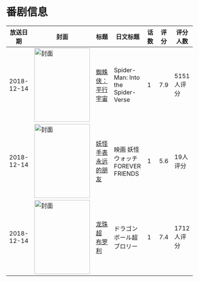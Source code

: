 # 番剧信息

|放送日期|封面|标题|日文标题|话数|评分|评分人数|
|---|---|---|---|---|---|---|
|2018-12-14|<img src="https://lain.bgm.tv/pic/cover/c/51/80/232067_h3t8A.jpg" alt="封面" style="width:150px;height:200px;object-fit:cover;">|[蜘蛛侠：平行宇宙](https://bangumi.tv/subject/232067)|Spider-Man: Into the Spider-Verse|1|7.9|5151人评分|
|2018-12-14|<img src="https://lain.bgm.tv/pic/cover/c/60/0d/270963_fV8A8.jpg" alt="封面" style="width:150px;height:200px;object-fit:cover;">|[妖怪手表 永远的朋友](https://bangumi.tv/subject/270963)|映画 妖怪ウォッチ FOREVER FRIENDS|1|5.6|19人评分|
|2018-12-14|<img src="https://lain.bgm.tv/pic/cover/c/79/a4/240287_CQpr9.jpg" alt="封面" style="width:150px;height:200px;object-fit:cover;">|[龙珠超 布罗利](https://bangumi.tv/subject/240287)|ドラゴンボール超 ブロリー|1|7.4|1712人评分|
